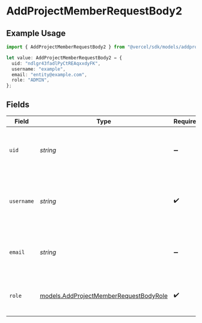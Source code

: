 # AddProjectMemberRequestBody2

## Example Usage

```typescript
import { AddProjectMemberRequestBody2 } from "@vercel/sdk/models/addprojectmemberop.js";

let value: AddProjectMemberRequestBody2 = {
  uid: "ndlgr43fadlPyCtREAqxxdyFK",
  username: "example",
  email: "entity@example.com",
  role: "ADMIN",
};
```

## Fields

| Field                                                                                  | Type                                                                                   | Required                                                                               | Description                                                                            | Example                                                                                |
| -------------------------------------------------------------------------------------- | -------------------------------------------------------------------------------------- | -------------------------------------------------------------------------------------- | -------------------------------------------------------------------------------------- | -------------------------------------------------------------------------------------- |
| `uid`                                                                                  | *string*                                                                               | :heavy_minus_sign:                                                                     | The ID of the team member that should be added to this project.                        | ndlgr43fadlPyCtREAqxxdyFK                                                              |
| `username`                                                                             | *string*                                                                               | :heavy_check_mark:                                                                     | The username of the team member that should be added to this project.                  | example                                                                                |
| `email`                                                                                | *string*                                                                               | :heavy_minus_sign:                                                                     | The email of the team member that should be added to this project.                     | entity@example.com                                                                     |
| `role`                                                                                 | [models.AddProjectMemberRequestBodyRole](../models/addprojectmemberrequestbodyrole.md) | :heavy_check_mark:                                                                     | The project role of the member that will be added.                                     | ADMIN                                                                                  |